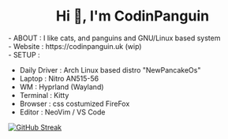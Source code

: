 <h1 align="center">Hi 👋, I'm CodinPanguin</h1>
- ABOUT : I like cats, and panguins and GNU/Linux based system <br>
- Website : https://codinpanguin.uk (wip) <br>
- SETUP : 

- Daily Driver : Arch Linux based distro "NewPancakeOs"
- Laptop : Nitro AN515-56
- WM : Hyprland (Wayland)
- Terminal : Kitty
- Browser : css costumized FireFox
- Editor : NeoVim / VS Code<br>




<a href="https://git.io/streak-stats"><img src="https://github-readme-streak-stats.herokuapp.com?user=codinpanguin&theme=highcontrast&hide_border=true&short_numbers=true&date_format=%5BY%20%5DM%20j&mode=weekly" alt="GitHub Streak" /></a>
